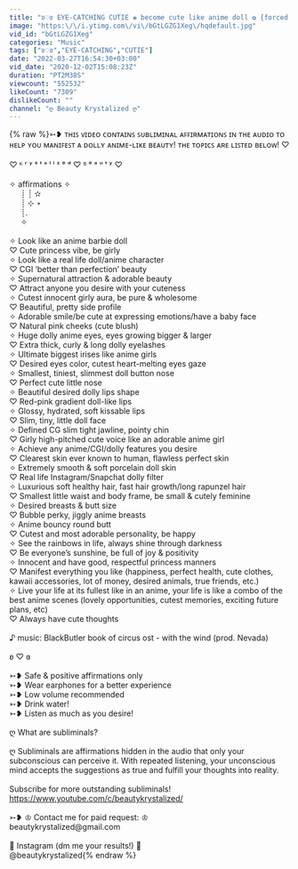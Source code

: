 ```yaml
---
title: "ʚ♡ɞ EYE-CATCHING CUTIE ❀ become cute like anime doll ✿ {forced subliminal audio}"
image: "https:\/\/i.ytimg.com\/vi\/bGtLGZG1Xeg\/hqdefault.jpg"
vid_id: "bGtLGZG1Xeg"
categories: "Music"
tags: ["ʚ♡ɞ","EYE-CATCHING","CUTIE"]
date: "2022-03-27T16:54:30+03:00"
vid_date: "2020-12-02T15:08:23Z"
duration: "PT2M38S"
viewcount: "552532"
likeCount: "7309"
dislikeCount: ""
channel: "ღ Beauty Krystalized ღ"
---
```

{% raw %}➳❥ ᴛʜɪꜱ ᴠɪᴅᴇᴏ ᴄᴏɴᴛᴀɪɴꜱ ꜱᴜʙʟɪᴍɪɴᴀʟ ᴀꜰꜰɪʀᴍᴀᴛɪᴏɴꜱ ɪɴ ᴛʜᴇ ᴀᴜᴅɪᴏ ᴛᴏ ʜᴇʟᴘ ʏᴏᴜ ᴍᴀɴɪꜰᴇꜱᴛ ᴀ ᴅᴏʟʟʏ ᴀɴɪᴍᴇ-ʟɪᴋᴇ ʙᴇᴀᴜᴛʏ! ᴛʜᴇ ᴛᴏᴘɪᴄꜱ ᴀʀᴇ ʟɪꜱᴛᴇᴅ ʙᴇʟᴏᴡ! ♡<br /><br />♡ ᴷ ʳ ʸ ˢ ᵗ ᵃ ˡ ⁱ ᶻ ᵉ ᵈ ♡ ᴮ ᵉ ᵃ ᵘ ᵗ ʸ ♡<br /><br />✧ affirmations ✧<br />⠀⠀┊  ┊ ✫<br />⠀⠀┊ ⊹ ⋆<br />⠀⠀┊.<br />⠀⠀✧<br /><br />✧ Look like an anime barbie doll<br />♡ Cute princess vibe, be girly<br />✧ Look like a real life doll/anime character<br />♡ CGI ‘better than perfection’ beauty<br />✧ Supernatural attraction &amp; adorable beauty<br />♡ Attract anyone you desire with your cuteness<br />✧ Cutest innocent girly aura, be pure &amp; wholesome<br />♡ Beautiful, pretty side profile<br />✧ Adorable smile/be cute at expressing emotions/have a baby face <br />♡ Natural pink cheeks (cute blush)<br />✧ Huge dolly anime eyes, eyes growing bigger &amp; larger<br />♡ Extra thick, curly &amp; long dolly eyelashes<br />✧ Ultimate biggest irises like anime girls<br />♡ Desired eyes color, cutest heart-melting eyes gaze<br />✧ Smallest, tiniest, slimmest doll button nose<br />♡ Perfect cute little nose<br />✧ Beautiful desired dolly lips shape<br />♡ Red-pink gradient doll-like lips<br />✧ Glossy, hydrated, soft kissable lips<br />♡ Slim, tiny, little doll face<br />✧ Defined CG slim tight jawline, pointy chin<br />♡ Girly high-pitched cute voice like an adorable anime girl<br />✧ Achieve any anime/CGI/dolly features you desire<br />♡ Clearest skin ever known to human, flawless perfect skin<br />✧ Extremely smooth &amp; soft porcelain doll skin<br />♡ Real life Instagram/Snapchat dolly filter<br />✧ Luxurious soft healthy hair, fast hair growth/long rapunzel hair<br />♡ Smallest little waist and body frame, be small &amp; cutely feminine<br />✧ Desired breasts &amp; butt size<br />♡ Bubble perky, jiggly anime breasts <br />✧ Anime bouncy round butt<br />♡ Cutest and most adorable personality, be happy <br />✧ See the rainbows in life, always shine through darkness<br />♡ Be everyone’s sunshine, be full of joy &amp; positivity<br />✧ Innocent and have good, respectful princess manners<br />♡ Manifest everything you like (happiness, perfect health, cute clothes, kawaii accessories, lot of money, desired animals, true friends, etc.)<br />✧ Live your life at its fullest like in an anime, your life is like a combo of the best anime scenes (lovely opportunities, cutest memories, exciting future plans, etc)<br />♡ Always have cute thoughts<br /><br />♪ music: BlackButler book of circus ost - with the wind (prod. Nevada)<br /><br />                             ʚ ♡ ɞ <br /><br />➳❥ Safe &amp; positive affirmations only<br />➳❥ Wear earphones for a better experience<br />➳❥ Low volume recommended<br />➳❥ Drink water!<br />➳❥ Listen as much as you desire!<br /><br />ღ What are subliminals?<br /><br />ღ Subliminals are affirmations hidden in the audio that only your subconscious can perceive it. With repeated listening, your unconscious mind accepts the suggestions as true and fulfill your thoughts into reality.<br /><br />Subscribe for more outstanding subliminals!<br /><a rel="nofollow" target="blank" href="https://www.youtube.com/c/beautykrystalized/">https://www.youtube.com/c/beautykrystalized/</a><br /><br />➳❥ ♔ Contact me for paid request: ♔<br />beautykrystalized@gm­ail.com<br /><br />🌹 Instagram (dm me your results!) 🌹<br />@beautykrystalized{% endraw %}
